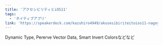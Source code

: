 ```yaml
---
title: 'アクセシビリティとiOS11'
tags:
  - 'ネイティブアプリ'
link: 'https://speakerdeck.com/kazuhiro4949/akusesibiriteitoios11-nagoya-ios-meetup-number-1'
---
```


Dynamic Type, Pererve Vector Data, Smart Invert Colorsなどなど